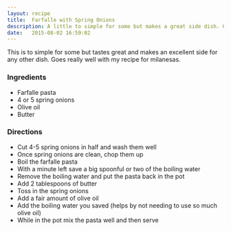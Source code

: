 ```yaml
---
layout: recipe
title:  Farfalle with Spring Onions
description: A little to simple for some but makes a great side dish. Goes really well with milanesas de pollo (chicken).
date:   2015-08-02 16:59:02
---
```


This is to simple for some but tastes great and makes an excellent side for any other dish. Goes really well with my recipe for milanesas.

### Ingredients

- Farfalle pasta
- 4 or 5 spring onions
- Olive oil
- Butter

### Directions

- Cut 4-5 spring onions in half and wash them well
- Once spring onions are clean, chop them up
- Boil the farfalle pasta
- With a minute left save a big spoonful or two of the boiling water
- Remove the boiling water and put the pasta back in the pot
- Add 2 tablespoons of butter
- Toss in the spring onions
- Add a fair amount of olive oil
- Add the boiling water you saved (helps by not needing to use so much olive oil)
- While in the pot mix the pasta well and then serve
